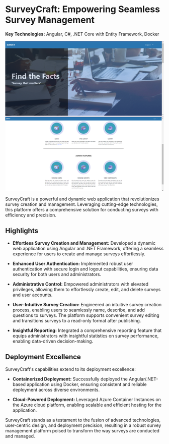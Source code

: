 # SurveyCraft: Empowering Seamless Survey Management

**Key Technologies:** Angular, C#, .NET Core with Entity Framework, Docker

![alt text](https://github.com/kunalgarglibra/Survey-WebApp-Project/blob/master/images/Home1.png)
![alt text](https://github.com/kunalgarglibra/Survey-WebApp-Project/blob/master/images/Home2.png)

SurveyCraft is a powerful and dynamic web application that revolutionizes survey creation and management. Leveraging cutting-edge technologies, this platform offers a comprehensive solution for conducting surveys with efficiency and precision.

## Highlights

- **Effortless Survey Creation and Management:** Developed a dynamic web application using Angular and .NET Framework, offering a seamless experience for users to create and manage surveys effortlessly.

- **Enhanced User Authentication:** Implemented robust user authentication with secure login and logout capabilities, ensuring data security for both users and administrators.

- **Administrative Control:** Empowered administrators with elevated privileges, allowing them to effortlessly create, edit, and delete surveys and user accounts.

- **User-Intuitive Survey Creation:** Engineered an intuitive survey creation process, enabling users to seamlessly name, describe, and add questions to surveys. The platform supports convenient survey editing and transitions surveys to a read-only format after publishing.

- **Insightful Reporting:** Integrated a comprehensive reporting feature that equips administrators with insightful statistics on survey performance, enabling data-driven decision-making.

## Deployment Excellence

SurveyCraft's capabilities extend to its deployment excellence:

- **Containerized Deployment:** Successfully deployed the Angular/.NET-based application using Docker, ensuring consistent and reliable deployment across diverse environments.

- **Cloud-Powered Deployment:** Leveraged Azure Container Instances on the Azure cloud platform, enabling scalable and efficient hosting for the application.

SurveyCraft stands as a testament to the fusion of advanced technologies, user-centric design, and deployment precision, resulting in a robust survey management platform poised to transform the way surveys are conducted and managed.

